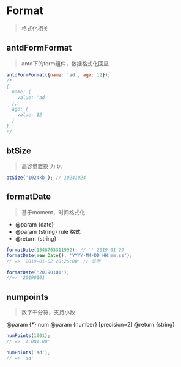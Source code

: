 # Format

> 格式化相关

## antdFormFormat

> antd下的form组件，数据格式化回显

```js
antdFormFormat({name: 'ad', age: 12});
/*
{
  name: {
    value: 'ad'
  },
  age: {
    value: 12
  }
}
*/
```

## btSize

> 高容量置换 为 bt

```js
btSize('1024kb'); // 10241024
```

## formatDate

> 基于moment，时间格式化

* @param {date}
* @param {string} rule 格式
* @return {string}

```js
formatDate(1548763311992); // '' 2019-01-29
formatDate(new Date(), 'YYYY-MM-DD HH:mm:ss');
// => '2019-01-02 20:26:00' // 举例

formatDate('20190101');
//=> '20190101'
```

## numpoints

> 数字千分符，支持小数

@param {*} num
@param {number} [precision=2]
@return {string}

```js
numPoints(1001);
// => '1,001.00'

numPoints('sd');
// => 'sd'
```